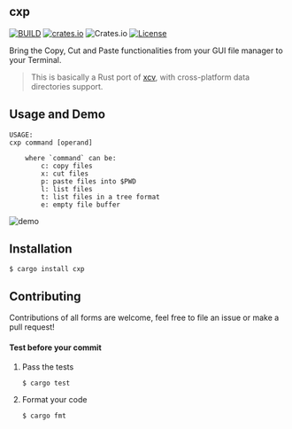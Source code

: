## cxp

[![BUILD](https://github.com/stevelauc/cxp/workflows/Rust/badge.svg)](https://github.com/stevelauc/cxp/actions/workflows/rust.yml)
[![crates.io](https://img.shields.io/crates/v/cxp.svg)](https://crates.io/crates/cxp)
![Crates.io](https://img.shields.io/crates/d/cxp?color=orange)
[![License](http://img.shields.io/badge/license-GPL-orange.svg)](https://github.com/SteveLauC/cxp/blob/main/LICENSE)

Bring the Copy, Cut and Paste functionalities from your GUI file manager to your
Terminal.

> This is basically a Rust port of [xcv](https://github.com/busterc/xcv), with 
> cross-platform data directories support.

## Usage and Demo

```
USAGE:
cxp command [operand]

    where `command` can be:
        c: copy files
        x: cut files
        p: paste files into $PWD
        l: list files
        t: list files in a tree format
        e: empty file buffer
```

![demo](https://user-images.githubusercontent.com/96880612/195283213-5e1f45eb-0285-4098-b00e-b6700715de0e.gif)

## Installation

```shell
$ cargo install cxp
```

## Contributing

Contributions of all forms are welcome, feel free to file an issue or make a 
pull request!

#### Test before your commit

1. Pass the tests

   ```shell
   $ cargo test
   ``` 
2. Format your code

   ```shell
   $ cargo fmt
   ```

